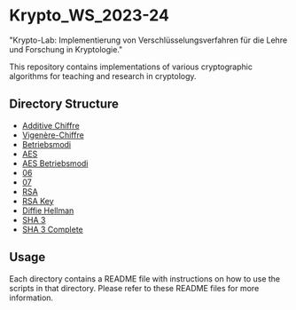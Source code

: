 # Krypto_WS_2023-24

"Krypto-Lab: Implementierung von Verschlüsselungsverfahren für die Lehre und Forschung in Kryptologie."

This repository contains implementations of various cryptographic algorithms for teaching and research in cryptology.

## Directory Structure

- [Additive Chiffre](./01/README.md)
- [Vigenère-Chiffre](./02/README.md)
- [Betriebsmodi](./03/README.md)
- [AES](./04/README.md)
- [AES Betriebsmodi](./05/README.md)
- [06](./06/README.md)
- [07](./07/README.md)
- [RSA](./08/README.md)
- [RSA Key](./09/README.md)
- [Diffie Hellman](./10/README.md)
- [SHA 3](./11/README.md)
- [SHA 3 Complete](./12/README.md)

## Usage

Each directory contains a README file with instructions on how to use the scripts in that directory. Please refer to these README files for more information.
